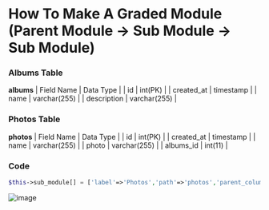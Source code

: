 # How To Make A Graded Module (Parent Module -> Sub Module -> Sub Module)

### Albums Table
**albums**
| Field Name | Data Type |
| id | int(PK) |
| created_at | timestamp |
| name | varchar(255) |
| description | varchar(255) |

### Photos Table
**photos**
| Field Name | Data Type |
| id | int(PK) |
| created_at | timestamp |
| name | varchar(255) |
| photo | varchar(255) |
| albums_id | int(11) |

### Code
```php
$this->sub_module[] = ['label'=>'Photos','path'=>'photos','parent_columns'=>'name,description','foreign_key'=>'albums_id','button_color'=>'success','button_icon'=>'fa fa-bars'];
```
![image](https://cloud.githubusercontent.com/assets/6733315/23846180/c91688da-07fe-11e7-93d6-20bafbfa36a7.png)
